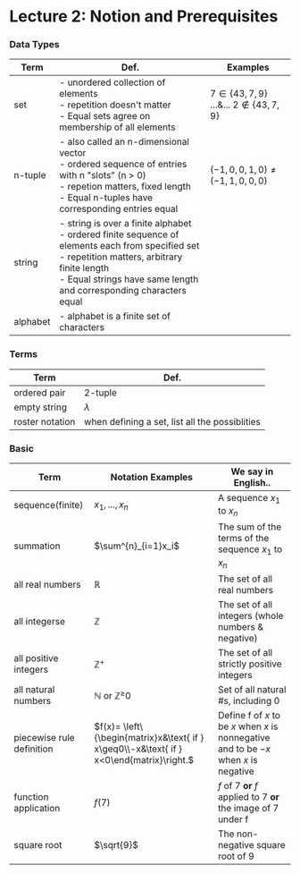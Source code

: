 # Lecture 2: Notion and Prerequisites

 
### Data Types
|Term |Def.| Examples|
|---|---|---|
|set | - unordered collection of elements<br/> - repetition doesn't matter<br/> - Equal sets agree on membership of all elements | $7\in \{43,7,9\}$ ...&... $2\notin \{43,7,9\}$|
|n-tuple | - also called an n-dimensional vector <br/> - ordered sequence of entries with n "slots" (n > 0) <br/> - repetion matters, fixed length <br/> - Equal n-tuples have corresponding entries equal | $(-1, 0, 0, 1, 0) \neq (-1, 1, 0, 0, 0)$ |
|string| - string is over a finite alphabet<br/> - ordered finite sequence of elements each from specified set <br/> - repetition matters, arbitrary finite length <br/> - Equal strings have same length and corresponding characters equal| 
|alphabet| - alphabet is a finite set of characters | |

### Terms
|Term | Def.|
|---|---|
|ordered pair | 2-tuple |
|empty string | $\lambda$ |
|roster notation | when defining a set, list all the possiblities |



### Basic
|Term | Notation Examples | We say in English.. |
|---|---|---|
|sequence(finite) | $x_1,...,x_n$ | A sequence $x_1$ to $x_n$ |
|summation | $\sum^{n}_{i=1}x_i$ | The sum  of the terms of the sequence $x_1$ to $x_n$ |
|all real numbers | $\mathbb{R}$ | The set of all real numbers |
|all integerse | $\mathbb{Z}$ | The set of all integers (whole numbers & negative) |
|all positive integers | $\mathbb{Z}^+$ | The set of all strictly positive integers |
|all natural numbers  | $\mathbb{N}$ or $\mathbb{Z}^{\geq}0$ | Set of all natural #s, including 0 |
|piecewise rule definition | $f(x)= \left\{\begin{matrix}x&\text{ if } x\geq0\\-x&\text{ if } x<0\end{matrix}\right.$ |Define f of $x$ to be $x$ when $x$ is nonnegative and to be $-x$ when $x$ is negative | 
|function application| $f(7)$ | $f$ of 7 **or** $f$ applied to 7 **or** the image of 7 under f
|square root | $\sqrt{9}$ | The non-negative square root of 9 |